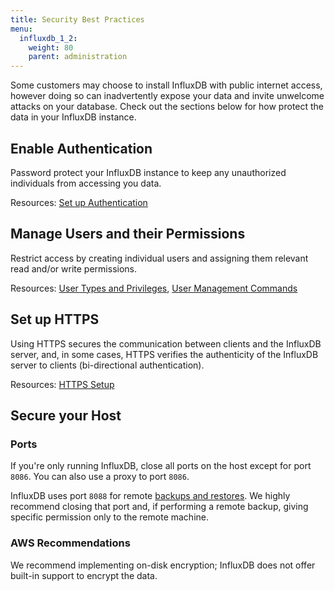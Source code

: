 ```yaml
---
title: Security Best Practices
menu:
  influxdb_1_2:
    weight: 80
    parent: administration
---
```


Some customers may choose to install InfluxDB with public internet access, however 
doing so can inadvertently expose your data and invite unwelcome attacks on your database. 
Check out the sections below for how protect the data in your InfluxDB instance.

## Enable Authentication

Password protect your InfluxDB instance to keep any unauthorized individuals
from accessing you data.

Resources:
[Set up Authentication](/influxdb/v1.2/query_language/authentication_and_authorization/#set-up-authentication)

## Manage Users and their Permissions

Restrict access by creating individual users and assigning them relevant 
read and/or write permissions.

Resources:
[User Types and Privileges](/influxdb/v1.2/query_language/authentication_and_authorization/#user-types-and-privileges),
[User Management Commands](/influxdb/v1.2/query_language/authentication_and_authorization/#user-management-commands)

## Set up HTTPS

Using HTTPS secures the communication between clients and the InfluxDB server, and, in
some cases, HTTPS verifies the authenticity of the InfluxDB server to clients (bi-directional authentication).

Resources:
[HTTPS Setup](/influxdb/v1.2/administration/https_setup/)

## Secure your Host

### Ports
If you're only running InfluxDB, close all ports on the host except for port `8086`.
You can also use a proxy to port `8086`.

InfluxDB uses port `8088` for remote [backups and restores](/influxdb/v1.2/administration/backup_and_restore/).
We highly recommend closing that port and, if performing a remote backup,
giving specific permission only to the remote machine.

### AWS Recommendations

We recommend implementing on-disk encryption; InfluxDB does not offer built-in support to encrypt the data.
